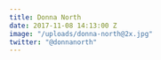 ```yaml
---
title: Donna North
date: 2017-11-08 14:13:00 Z
image: "/uploads/donna-north@2x.jpg"
twitter: "@donnanorth"
---
```


